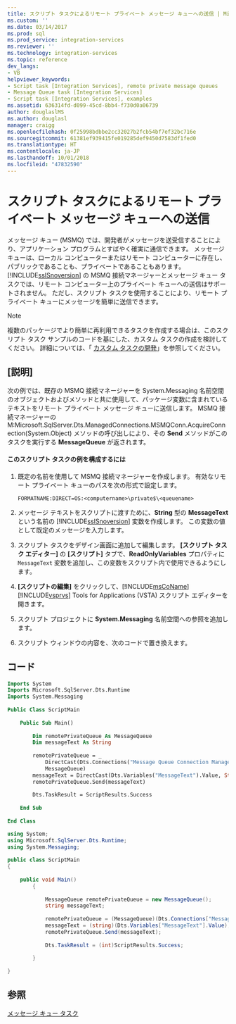 ```yaml
---
title: スクリプト タスクによるリモート プライベート メッセージ キューへの送信 | Microsoft Docs
ms.custom: ''
ms.date: 03/14/2017
ms.prod: sql
ms.prod_service: integration-services
ms.reviewer: ''
ms.technology: integration-services
ms.topic: reference
dev_langs:
- VB
helpviewer_keywords:
- Script task [Integration Services], remote private message queues
- Message Queue task [Integration Services]
- Script task [Integration Services], examples
ms.assetid: 636314fd-d099-45cd-8bb4-f730d0a06739
author: douglaslMS
ms.author: douglasl
manager: craigg
ms.openlocfilehash: 0f25998bdbbe2cc32027b2fcb54bf7ef32bc716e
ms.sourcegitcommit: 61381ef939415fe019285def9450d7583df1fed0
ms.translationtype: HT
ms.contentlocale: ja-JP
ms.lasthandoff: 10/01/2018
ms.locfileid: "47832590"
---
```

# <a name="sending-to-a-remote-private-message-queue-with-the-script-task"></a>スクリプト タスクによるリモート プライベート メッセージ キューへの送信
  メッセージ キュー (MSMQ) では、開発者がメッセージを送受信することにより、アプリケーション プログラムとすばやく確実に通信できます。 メッセージ キューは、ローカル コンピューターまたはリモート コンピューターに存在し、パブリックであることも、プライベートであることもあります。 [!INCLUDE[ssISnoversion](../../includes/ssisnoversion-md.md)] の MSMQ 接続マネージャーとメッセージ キュー タスクでは、リモート コンピューター上のプライベート キューへの送信はサポートされません。 ただし、スクリプト タスクを使用することにより、リモート プライベート キューにメッセージを簡単に送信できます。  
  
> [!NOTE]  
>  複数のパッケージでより簡単に再利用できるタスクを作成する場合は、このスクリプト タスク サンプルのコードを基にした、カスタム タスクの作成を検討してください。 詳細については、「 [カスタム タスクの開発](../../integration-services/extending-packages-custom-objects/task/developing-a-custom-task.md)」を参照してください。  
  
## <a name="description"></a>[説明]  
 次の例では、既存の MSMQ 接続マネージャーを System.Messaging 名前空間のオブジェクトおよびメソッドと共に使用して、パッケージ変数に含まれているテキストをリモート プライベート メッセージ キューに送信します。 MSMQ 接続マネージャーの M:Microsoft.SqlServer.Dts.ManagedConnections.MSMQConn.AcquireConnection(System.Object) メソッドの呼び出しにより、その **Send** メソッドがこのタスクを実行する **MessageQueue** が返されます。  
  
#### <a name="to-configure-this-script-task-example"></a>このスクリプト タスクの例を構成するには  
  
1.  既定の名前を使用して MSMQ 接続マネージャーを作成します。 有効なリモート プライベート キューのパスを次の形式で設定します。  
  
    ```  
    FORMATNAME:DIRECT=OS:<computername>\private$\<queuename>  
    ```  
  
2.  メッセージ テキストをスクリプトに渡すために、**String** 型の **MessageText** という名前の [!INCLUDE[ssISnoversion](../../includes/ssisnoversion-md.md)] 変数を作成します。 この変数の値として既定のメッセージを入力します。  
  
3.  スクリプト タスクをデザイン画面に追加して編集します。 **[スクリプト タスク エディター]** の **[スクリプト]** タブで、**ReadOnlyVariables** プロパティに `MessageText` 変数を追加し、この変数をスクリプト内で使用できるようにします。  
  
4.  **[スクリプトの編集]** をクリックして、[!INCLUDE[msCoName](../../includes/msconame-md.md)] [!INCLUDE[vsprvs](../../includes/vsprvs-md.md)] Tools for Applications (VSTA) スクリプト エディターを開きます。  
  
5.  スクリプト プロジェクトに **System.Messaging** 名前空間への参照を追加します。  
  
6.  スクリプト ウィンドウの内容を、次のコードで置き換えます。  
  
## <a name="code"></a>コード  
  
```vb  
Imports System  
Imports Microsoft.SqlServer.Dts.Runtime  
Imports System.Messaging  
  
Public Class ScriptMain  
  
    Public Sub Main()  
  
        Dim remotePrivateQueue As MessageQueue  
        Dim messageText As String  
  
        remotePrivateQueue = _  
            DirectCast(Dts.Connections("Message Queue Connection Manager").AcquireConnection(Dts.Transaction), _  
            MessageQueue)  
        messageText = DirectCast(Dts.Variables("MessageText").Value, String)  
        remotePrivateQueue.Send(messageText)  
  
        Dts.TaskResult = ScriptResults.Success  
  
    End Sub  
  
End Class  
```  
  
```csharp  
using System;  
using Microsoft.SqlServer.Dts.Runtime;  
using System.Messaging;  
  
public class ScriptMain  
{  
  
    public void Main()  
        {  
  
            MessageQueue remotePrivateQueue = new MessageQueue();  
            string messageText;  
  
            remotePrivateQueue = (MessageQueue)(Dts.Connections["Message Queue Connection Manager"].AcquireConnection(Dts.Transaction) as MessageQueue);  
            messageText = (string)(Dts.Variables["MessageText"].Value);  
            remotePrivateQueue.Send(messageText);  
  
            Dts.TaskResult = (int)ScriptResults.Success;  
  
        }  
  
}  
```  
  
## <a name="see-also"></a>参照  
 [メッセージ キュー タスク](../../integration-services/control-flow/message-queue-task.md)  
  
  
